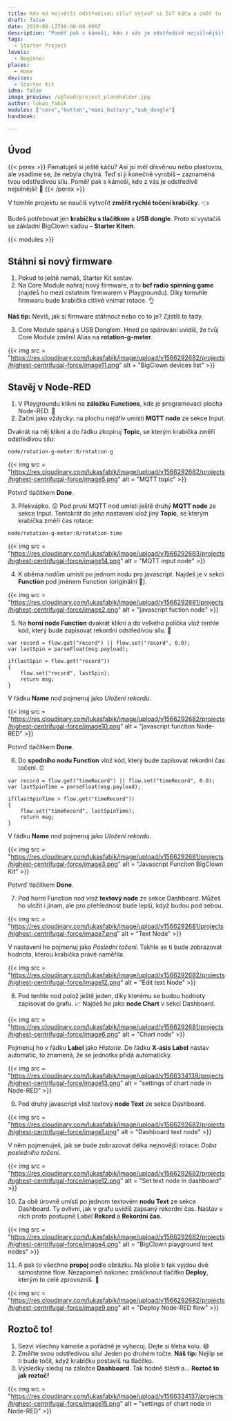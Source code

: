```yaml
---
title: Kdo má největší odstředivou sílu? Vytvoř si IoT káču a změř to
draft: false
date: 2019-08-12T00:00:00.000Z
description: "Poměř pak s kámoši, kdo z vás je odstředivě nejsilnější! \U0001F4AA Návod na to, jak si ze Starter Kitu od BigClown postavíš chytrou káču."
tags:
  - Starter Project
levels:
  - Beginner
places:
  - Home
devices:
  - Starter Kit
idea: false
image_preview: /upload/project_placeholder.jpg
author: lukas_fabik
modules: ["core","button","mini_battery","usb_dongle"]
handbook:

---
```

## Úvod

{{< perex >}}
Pamatuješ si ještě káču? Asi jsi měl dřevěnou nebo plastovou, ale vsadíme se, že nebyla chytrá. Teď si ji konečně vyrobíš – zaznamená tvou odstředivou sílu. Poměř pak s kámoši, kdo z vás je odstředivě nejsilnější! 💪
{{< /perex >}}

V tomhle projektu se naučíš vytvořit **změřit rychlé točení krabičky**. 👈

Budeš potřebovat jen **krabičku s tlačítkem** a **USB dongle**. Proto si vystačíš se základní BigClown sadou – **Starter Kitem**.

{{< modules >}}

## Stáhni si nový firmware

1. Pokud to ještě nemáš, Starter Kit sestav.
2. Na Core Module nahraj nový firmware, a to **bcf radio spinning game** (najdeš ho mezi ostatním firmwarem v Playgroundu). Díky tomuhle firmwaru bude krabička citlivě vnímat rotace. 👌

**Náš tip:** Nevíš, jak si firmware stáhnout nebo co to je? Zjistíš to tady.

3. Core Module spáruj s USB Donglem. Hned po spárování uvidíš, že tvůj Core Module změnil Alias na **rotation-g-meter**.

{{< img src = "https://res.cloudinary.com/lukasfabik/image/upload/v1566292682/projects/highest-centrifugal-force/image11.png" alt = "BigClown devices list" >}}

## Stavěj v Node-RED

1. V Playgroundu klikni na **záložku Functions**, kde je programovací plocha Node-RED. 🤖
2. Začni jako vždycky: na plochu nejdřív umísti **MQTT node** ze sekce Input.

Dvakrát na něj klikni a do řádku zkopíruj **Topic**, se kterým krabička změří odstředivou sílu:

```
node/rotation-g-meter:0/rotation-g
```

{{< img src = "https://res.cloudinary.com/lukasfabik/image/upload/v1566292682/projects/highest-centrifugal-force/image5.png" alt = "MQTT topic" >}}

Potvrď tlačítkem **Done**.

3. Překvápko. 😲 Pod první MQTT nod umísti ještě druhý **MQTT node** ze sekce Input. Tentokrát do jeho nastavení ulož jiný **Topic**, se kterým krabička změří čas rotace:


```
node/rotation-g-meter:0/rotation-time
```

{{< img src = "https://res.cloudinary.com/lukasfabik/image/upload/v1566292683/projects/highest-centrifugal-force/image14.png" alt = "MQTT input node" >}}

4. K oběma nodům umísti po jednom nodu pro javascript. Najdeš je v sekci **Function** pod jménem Function (originální 🤡).

{{< img src = "https://res.cloudinary.com/lukasfabik/image/upload/v1566292681/projects/highest-centrifugal-force/image2.png" alt = "javascript fuction node" >}}

5. Na **horní node Function** dvakrát klikni a do velkého políčka vlož tenhle kód, který bude zapisovat rekordní odstředivou sílu. 💪


```
var record = flow.get("record") || flow.set("record", 0.0);
var lastSpin = parseFloat(msg.payload);

if(lastSpin > flow.get("record"))
{
    flow.set("record", lastSpin);
    return msg;
}
```

V řádku **Name** nod pojmenuj jako _Uložení rekordu_.

{{< img src = "https://res.cloudinary.com/lukasfabik/image/upload/v1566292682/projects/highest-centrifugal-force/image10.png" alt = "javascript function Node-RED" >}}

Potvrď tlačítkem **Done**.

6. Do **spodního nodu Function** vlož kód, který bude zapisovat rekordní čas točení. ⏰


```
var record = flow.get("timeRecord") || flow.set("timeRecord", 0.0);
var lastSpinTime = parseFloat(msg.payload);

if(lastSpinTime > flow.get("timeRecord"))
{
    flow.set("timeRecord", lastSpinTime);
    return msg;
}
```

V řádku **Name** nod pojmenuj jako _Uložení rekordu_.

{{< img src = "https://res.cloudinary.com/lukasfabik/image/upload/v1566292681/projects/highest-centrifugal-force/image3.png" alt = "Javascript Funciton BigClown Kit" >}}

Potvrď tlačítkem **Done**.

7. Pod horní Function nod vlož **textový node** ze sekce Dashboard. Můžeš ho vložit i jinam, ale pro přehlednost bude lepší, když budou pod sebou.

{{< img src = "https://res.cloudinary.com/lukasfabik/image/upload/v1566292681/projects/highest-centrifugal-force/image7.png" alt = "Text Node" >}}

V nastavení ho pojmenuj jako _Poslední točení_. Takhle se ti bude zobrazovat hodnota, kterou krabička právě naměřila.

{{< img src = "https://res.cloudinary.com/lukasfabik/image/upload/v1566292682/projects/highest-centrifugal-force/image12.png" alt = "Edit text Node" >}}

8. Pod tenhle nod polož ještě jeden, díky kterému se budou hodnoty zapisovat do grafu. 📈 Najdeš ho jako **node Chart** v sekci Dashboard.

{{< img src = "https://res.cloudinary.com/lukasfabik/image/upload/v1566292681/projects/highest-centrifugal-force/image6.png" alt = "Chart node" >}}

Pojmenuj ho v řádku **Label** jako _Historie_. Do řádku **X-asis Label** nastav automatic, to znamená, že se jednotka přidá automaticky.

{{< img src = "https://res.cloudinary.com/lukasfabik/image/upload/v1566334139/projects/highest-centrifugal-force/image13.png" alt = "settings of chart node in Node-RED" >}}

9. Pod druhý javascript vlož textový **node Text** ze sekce Dashboard.

{{< img src = "https://res.cloudinary.com/lukasfabik/image/upload/v1566292682/projects/highest-centrifugal-force/image1.png" alt = "Dashboard text node" >}}

V něm pojmenuješ, jak se bude zobrazovat délka nejnovější rotace: _Doba posledního točení_.

{{< img src = "https://res.cloudinary.com/lukasfabik/image/upload/v1566292682/projects/highest-centrifugal-force/image12.png" alt = "Set text node in dashboard" >}}

10. Za obě úrovně umísti po jednom textovém **nodu Text** ze sekce Dashboard. Ty ovlivní, jak v grafu uvidíš zapsaný rekordní čas. Nastav v nich proto postupně Label **Rekord** a **Rekordní čas**.

{{< img src = "https://res.cloudinary.com/lukasfabik/image/upload/v1566292682/projects/highest-centrifugal-force/image4.png" alt = "BigClown playground text nodes" >}}

11. A pak to všechno **propoj** podle obrázku. Na ploše ti tak vyjdou dvě samostatné flow. Nezapomeň nakonec zmáčknout tlačítko **Deploy**, kterým to celé zprovozníš. 🚨

{{< img src = "https://res.cloudinary.com/lukasfabik/image/upload/v1566292682/projects/highest-centrifugal-force/image9.png" alt = "Deploy Node-RED flow" >}}

## Roztoč to!

1. Sezvi všechny kámoše a pořádně je vyhecuj. Dejte si třeba kolu. 😄
2. Změřte svou odstředivou sílu! Jeden po druhém točte.
   **Náš tip:** Nejlíp se ti bude točit, když krabičku postavíš na tlačítko.
3. Výsledky sleduj na záložce **Dashboard**. Tak hodně štěstí a… **Roztoč to jak roztoč!**

{{< img src = "https://res.cloudinary.com/lukasfabik/image/upload/v1566334137/projects/highest-centrifugal-force/image15.png" alt = "settings of chart node in Node-RED" >}}
